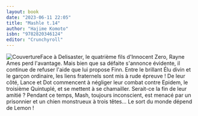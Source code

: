 ```yaml
---
layout: book
date: "2023-06-11 22:05"
title: "Mashle t.14"
author: "Hajime Komoto"
isbn: "9782820346124"
editor: "Crunchyroll"
---
```

![Couverture](/img/9782820346124.jpg)Face à Delisaster, le quatrième fils d'Innocent Zero, Rayne Ames perd l'avantage. Mais bien que sa défaite s'annonce évidente, il continue de refuser l'aide que lui propose Finn. Entre le brillant Élu divin et le garçon ordinaire, les liens fraternels sont mis à rude épreuve ! De leur côté, Lance et Dot commencent à négliger leur combat contre Epidem, le troisième Quintuplé, et se mettent à se chamailler. Serait-ce la fin de leur amitié ? Pendant ce temps, Mash, toujours inconscient, est menacé par un prisonnier et un chien monstrueux à trois têtes... Le sort du monde dépend de Lemon !